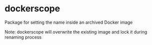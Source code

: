 # dockerscope

Package for setting the name inside an archived Docker image

Note: dockerscope will overwrite the existing image and lock it during renaming process
